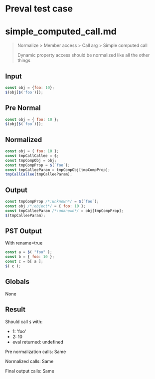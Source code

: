 # Preval test case

# simple_computed_call.md

> Normalize > Member access > Call arg > Simple computed call
>
> Dynamic property access should be normalized like all the other things

## Input

`````js filename=intro
const obj = {foo: 10};
$(obj[$('foo')]);
`````

## Pre Normal


`````js filename=intro
const obj = { foo: 10 };
$(obj[$(`foo`)]);
`````

## Normalized


`````js filename=intro
const obj = { foo: 10 };
const tmpCallCallee = $;
const tmpCompObj = obj;
const tmpCompProp = $(`foo`);
const tmpCalleeParam = tmpCompObj[tmpCompProp];
tmpCallCallee(tmpCalleeParam);
`````

## Output


`````js filename=intro
const tmpCompProp /*:unknown*/ = $(`foo`);
const obj /*:object*/ = { foo: 10 };
const tmpCalleeParam /*:unknown*/ = obj[tmpCompProp];
$(tmpCalleeParam);
`````

## PST Output

With rename=true

`````js filename=intro
const a = $( "foo" );
const b = { foo: 10 };
const c = b[ a ];
$( c );
`````

## Globals

None

## Result

Should call `$` with:
 - 1: 'foo'
 - 2: 10
 - eval returned: undefined

Pre normalization calls: Same

Normalized calls: Same

Final output calls: Same
